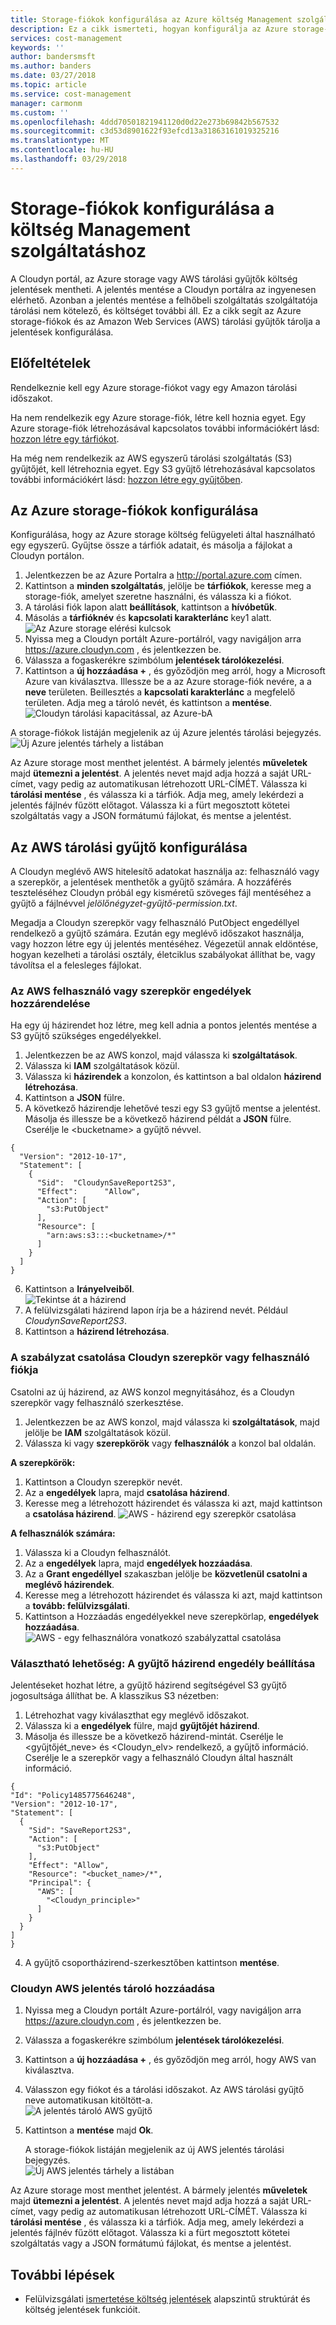 ```yaml
---
title: Storage-fiókok konfigurálása az Azure költség Management szolgáltatáshoz |} Microsoft Docs
description: Ez a cikk ismerteti, hogyan konfigurálja az Azure storage-fiókok és AWS tárolási gyűjtők Azure költség Management.
services: cost-management
keywords: ''
author: bandersmsft
ms.author: banders
ms.date: 03/27/2018
ms.topic: article
ms.service: cost-management
manager: carmonm
ms.custom: ''
ms.openlocfilehash: 4ddd70501821941120d0d22e273b69842b567532
ms.sourcegitcommit: c3d53d8901622f93efcd13a31863161019325216
ms.translationtype: MT
ms.contentlocale: hu-HU
ms.lasthandoff: 03/29/2018
---
```

# <a name="configure-storage-accounts-for-cost-management"></a>Storage-fiókok konfigurálása a költség Management szolgáltatáshoz

<!--- intent: As a Cost Management user, I want to configure Cost Management to use my cloud service provider storage account to store my reports. -->

A Cloudyn portál, az Azure storage vagy AWS tárolási gyűjtők költség jelentések mentheti. A jelentés mentése a Cloudyn portálra az ingyenesen elérhető. Azonban a jelentés mentése a felhőbeli szolgáltatás szolgáltatója tárolási nem kötelező, és költséget további áll. Ez a cikk segít az Azure storage-fiókok és az Amazon Web Services (AWS) tárolási gyűjtők tárolja a jelentések konfigurálása.

## <a name="prerequisites"></a>Előfeltételek

Rendelkeznie kell egy Azure storage-fiókot vagy egy Amazon tárolási időszakot.

Ha nem rendelkezik egy Azure storage-fiók, létre kell hoznia egyet. Egy Azure storage-fiók létrehozásával kapcsolatos további információkért lásd: [hozzon létre egy tárfiókot](../storage/common/storage-create-storage-account.md#create-a-storage-account).

Ha még nem rendelkezik az AWS egyszerű tárolási szolgáltatás (S3) gyűjtőjét, kell létrehoznia egyet. Egy S3 gyűjtő létrehozásával kapcsolatos további információkért lásd: [hozzon létre egy gyűjtőben](https://docs.aws.amazon.com/AmazonS3/latest/gsg/CreatingABucket.html).

## <a name="configure-your-azure-storage-account"></a>Az Azure storage-fiókok konfigurálása

Konfigurálása, hogy az Azure storage költség felügyeleti által használható egy egyszerű. Gyűjtse össze a tárfiók adatait, és másolja a fájlokat a Cloudyn portálon.

1. Jelentkezzen be az Azure Portalra a http://portal.azure.com címen.
2. Kattintson a **minden szolgáltatás**, jelölje be **tárfiókok**, keresse meg a storage-fiók, amelyet szeretne használni, és válassza ki a fiókot.
3. A tárolási fiók lapon alatt **beállítások**, kattintson a **hívóbetűk**.
4. Másolás a **tárfióknév** és **kapcsolati karakterlánc** key1 alatt.  
![Az Azure storage elérési kulcsok](./media/storage-accounts/azure-storage-access-keys.png)  
5. Nyissa meg a Cloudyn portált Azure-portálról, vagy navigáljon arra https://azure.cloudyn.com , és jelentkezzen be.
6. Válassza a fogaskerékre szimbólum **jelentések tárolókezelési**.
7. Kattintson a **új hozzáadása +** , és győződjön meg arról, hogy a Microsoft Azure van kiválasztva. Illessze be a az Azure storage-fiók nevére, a a **neve** területen. Beillesztés a **kapcsolati karakterlánc** a megfelelő területen. Adja meg a tároló nevét, és kattintson a **mentése**.  
![Cloudyn tárolási kapacitással, az Azure-bA](./media/storage-accounts/azure-cloudyn-storage.png)

  A storage-fiókok listáján megjelenik az új Azure jelentés tárolási bejegyzés.  
    ![Új Azure jelentés tárhely a listában](./media/storage-accounts/azure-storage-entry.png)


Az Azure storage most menthet jelentést. A bármely jelentés **műveletek** majd **ütemezni a jelentést**. A jelentés nevet majd adja hozzá a saját URL-címet, vagy pedig az automatikusan létrehozott URL-CÍMÉT. Válassza ki **tárolási mentése** , és válassza ki a tárfiók. Adja meg, amely lekérdezi a jelentés fájlnév fűzött előtagot. Válassza ki a fürt megosztott kötetei szolgáltatás vagy a JSON formátumú fájlokat, és mentse a jelentést.

## <a name="configure-an-aws-storage-bucket"></a>Az AWS tárolási gyűjtő konfigurálása

A Cloudyn meglévő AWS hitelesítő adatokat használja az: felhasználó vagy a szerepkör, a jelentések menthetők a gyűjtő számára. A hozzáférés teszteléséhez Cloudyn próbál egy kisméretű szöveges fájl mentéséhez a gyűjtő a fájlnévvel _jelölőnégyzet-gyűjtő-permission.txt_.

Megadja a Cloudyn szerepkör vagy felhasználó PutObject engedéllyel rendelkező a gyűjtő számára. Ezután egy meglévő időszakot használja, vagy hozzon létre egy új jelentés mentéséhez. Végezetül annak eldöntése, hogyan kezelheti a tárolási osztály, életciklus szabályokat állíthat be, vagy távolítsa el a felesleges fájlokat.

###  <a name="assign-permissions-to-your-aws-user-or-role"></a>Az AWS felhasználó vagy szerepkör engedélyek hozzárendelése

Ha egy új házirendet hoz létre, meg kell adnia a pontos jelentés mentése a S3 gyűjtő szükséges engedélyekkel.

1. Jelentkezzen be az AWS konzol, majd válassza ki **szolgáltatások**.
2. Válassza ki **IAM** szolgáltatások közül.
3. Válassza ki **házirendek** a konzolon, és kattintson a bal oldalon **házirend létrehozása**.
4. Kattintson a **JSON** fülre.
5. A következő házirendje lehetővé teszi egy S3 gyűjtő mentse a jelentést. Másolja és illessze be a következő házirend példát a **JSON** fülre. Cserélje le &lt;bucketname&gt; a gyűjtő névvel.

  ```
{
    "Version": "2012-10-17",
    "Statement": [
      {
        "Sid":  "CloudynSaveReport2S3",
        "Effect":      "Allow",
        "Action": [
          "s3:PutObject"
        ],
        "Resource": [
          "arn:aws:s3:::<bucketname>/*"
        ]
      }
    ]
}
```

6. Kattintson a **Irányelveiből**.  
    ![Tekintse át a házirend](./media/storage-accounts/aws-policy.png)  
7. A felülvizsgálati házirend lapon írja be a házirend nevét. Például _CloudynSaveReport2S3_.
8. Kattintson a **házirend létrehozása**.

### <a name="attach-the-policy-to-a-cloudyn-role-or-user-in-your-account"></a>A szabályzat csatolása Cloudyn szerepkör vagy felhasználó fiókja

Csatolni az új házirend, az AWS konzol megnyitásához, és a Cloudyn szerepkör vagy felhasználó szerkesztése.

1. Jelentkezzen be az AWS konzol, majd válassza ki **szolgáltatások**, majd jelölje be **IAM** szolgáltatások közül.
2. Válassza ki vagy **szerepkörök** vagy **felhasználók** a konzol bal oldalán.

**A szerepkörök:**

  1. Kattintson a Cloudyn szerepkör nevét.
  2. Az a **engedélyek** lapra, majd **csatolása házirend**.
  3. Keresse meg a létrehozott házirendet és válassza ki azt, majd kattintson a **csatolása házirend**.
    ![AWS - házirend egy szerepkör csatolása](./media/storage-accounts/aws-attach-policy-role.png)

**A felhasználók számára:**

1. Válassza ki a Cloudyn felhasználót.
2. Az a **engedélyek** lapra, majd **engedélyek hozzáadása**.
3. Az a **Grant engedéllyel** szakaszban jelölje be **közvetlenül csatolni a meglévő házirendek**.
4. Keresse meg a létrehozott házirendet és válassza ki azt, majd kattintson a **tovább: felülvizsgálati**.
5. Kattintson a Hozzáadás engedélyekkel neve szerepkörlap, **engedélyek hozzáadása**.  
    ![AWS - egy felhasználóra vonatkozó szabályzattal csatolása](./media/storage-accounts/aws-attach-policy-user.png)


### <a name="optional-set-permission-with-bucket-policy"></a>Választható lehetőség: A gyűjtő házirend engedély beállítása

Jelentéseket hozhat létre, a gyűjtő házirend segítségével S3 gyűjtő jogosultsága állíthat be. A klasszikus S3 nézetben:

1. Létrehozhat vagy kiválaszthat egy meglévő időszakot.
2. Válassza ki a **engedélyek** fülre, majd **gyűjtőjét házirend**.
3. Másolja és illessze be a következő házirend-mintát. Cserélje le &lt;gyűjtőjét\_neve&gt; és &lt;Cloudyn\_elv&gt; rendelkező, a gyűjtő információ. Cserélje le a szerepkör vagy a felhasználó Cloudyn által használt információ.

  ```
{
  "Id": "Policy1485775646248",
  "Version": "2012-10-17",
  "Statement": [
    {
      "Sid": "SaveReport2S3",
      "Action": [
        "s3:PutObject"
      ],
      "Effect": "Allow",
      "Resource": "<bucket_name>/*",
      "Principal": {
        "AWS": [
          "<Cloudyn_principle>"
        ]
      }
    }
  ]
}
```

4. A gyűjtő csoportházirend-szerkesztőben kattintson **mentése**.

### <a name="add-aws-report-storage-to-cloudyn"></a>Cloudyn AWS jelentés tároló hozzáadása

1. Nyissa meg a Cloudyn portált Azure-portálról, vagy navigáljon arra https://azure.cloudyn.com , és jelentkezzen be.
2. Válassza a fogaskerékre szimbólum **jelentések tárolókezelési**.
3. Kattintson a **új hozzáadása +** , és győződjön meg arról, hogy AWS van kiválasztva.
4. Válasszon egy fiókot és a tárolási időszakot. Az AWS tárolási gyűjtő neve automatikusan kitöltött-a.  
    ![A jelentés tároló AWS gyűjtő](./media/storage-accounts/aws-cloudyn-storage.png)  
5. Kattintson a **mentése** majd **Ok**.

    A storage-fiókok listáján megjelenik az új AWS jelentés tárolási bejegyzés.  
    ![Új AWS jelentés tárhely a listában](./media/storage-accounts/aws-storage-entry.png)


Az Azure storage most menthet jelentést. A bármely jelentés **műveletek** majd **ütemezni a jelentést**. A jelentés nevet majd adja hozzá a saját URL-címet, vagy pedig az automatikusan létrehozott URL-CÍMÉT. Válassza ki **tárolási mentése** , és válassza ki a tárfiók. Adja meg, amely lekérdezi a jelentés fájlnév fűzött előtagot. Válassza ki a fürt megosztott kötetei szolgáltatás vagy a JSON formátumú fájlokat, és mentse a jelentést.

## <a name="next-steps"></a>További lépések

- Felülvizsgálati [ismertetése költség jelentések](understanding-cost-reports.md) alapszintű struktúrát és költség jelentések funkcióit.
